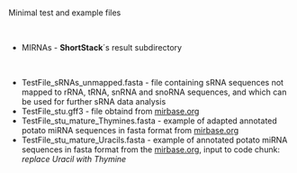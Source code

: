 # 

Minimal test and example files

<br/>

- MIRNAs - **ShortStack**´s result subdirectory

<br/>

- TestFile_sRNAs_unmapped.fasta - file containing sRNA sequences not mapped to rRNA, tRNA, snRNA and snoRNA sequences, and which can be used for further sRNA data analysis
- TestFile_stu.gff3 - file obtaind from [mirbase.org](ftp://mirbase.org/pub/mirbase/CURRENT/genomes/stu.gff3)
- TestFile_stu_mature_Thymines.fasta - example of adapted annotated potato miRNA sequences in fasta format from [mirbase.org](ftp://mirbase.org/pub/mirbase/CURRENT/genomes/stu.gff3)
- TestFile_stu_mature_Uracils.fasta - example of annotated potato miRNA sequences in fasta format from the [mirbase.org](ftp://mirbase.org/pub/mirbase/CURRENT/genomes/stu.gff3), input to code chunk: _replace Uracil with Thymine_
